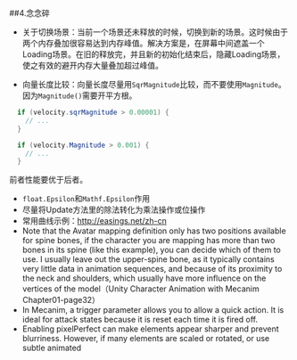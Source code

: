 ##4.念念碎

  * 关于切换场景：当前一个场景还未释放的时候，切换到新的场景。这时候由于两个内存叠加很容易达到内存峰值。解决方案是，在屏幕中间遮盖一个Loading场景。在旧的释放完，并且新的初始化结束后，隐藏Loading场景，使之有效的避开内存大量叠加超过峰值。

  * 向量长度比较：向量长度尽量用`SqrMagnitude`比较，而不要使用`Magnitude`。因为`Magnitude()`需要开平方根。
  ```cs
    if (velocity.sqrMagnitude > 0.00001) {
      // ...
    }
  
    if (velocity.Magnitude > 0.001) {
      // ...
    }
  ```
  前者性能要优于后者。
  * `float.Epsilon`和`Mathf.Epsilon`作用 
  * 尽量将Update方法里的除法转化为乘法操作或位操作
  * 常用曲线示例：http://easings.net/zh-cn
  * Note that the Avatar mapping definition only has two positions available for spine bones, if the character you are mapping has more than two bones in its spine (like this example), you can decide which of them to use. I usually leave out the upper-spine bone, as it typically contains very little data in animation sequences, and because of its proximity to the neck and shoulders, which usually have more influence on the vertices of the model（Unity Character Animation with Mecanim Chapter01-page32）
  * In Mecanim, a trigger parameter allows you to allow a quick action. It is ideal for attack states because it is reset each time it is fired off.
  * Enabling pixelPerfect can make elements appear sharper and prevent blurriness. However, if many elements are scaled or rotated, or use subtle animated 
